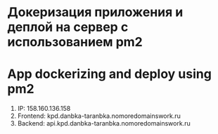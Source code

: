 # Докеризация приложения и деплой на сервер с использованием pm2
# App dockerizing and deploy using pm2

1) IP: 158.160.136.158
2) Frontend: kpd.danbka-taranbka.nomoredomainswork.ru
3) Backend: api.kpd.danbka-taranbka.nomoredomainswork.ru
